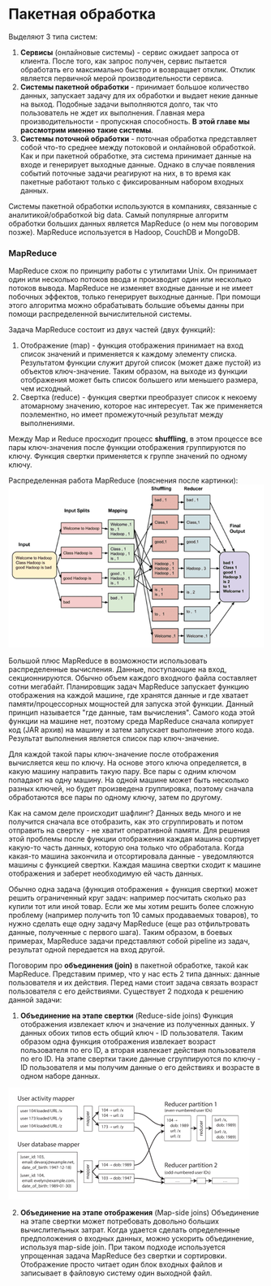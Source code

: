 # Пакетная обработка
Выделяют 3 типа систем:
1) **Сервисы** (онлайновые системы) - сервис ожидает запроса от клиента. После того, как запрос получен, сервис пытается 
обработать его максимально быстро и возвращает отклик. Отклик является первичной мерой производительности сервиса.
2) **Системы пакетной обработки** - принимает большое количество данных, запускает задачу для их обработки и выдает некие 
данные на выход. Подобные задачи выполняются долго, так что пользователь не ждет их выполнения. Главная мера 
производительности - пропускная способность. **В этой главе мы рассмотрим именно такие системы**.
3) **Системы поточной обработки** - поточная обработка представляет собой что-то среднее между потоковой и онлайновой 
обработкой. Как и при пакетной обработке, эта система принимает данные на входе и генерирует выходные данные. Однако в 
случае появления событий поточные задачи реагируют на них, в то время как пакетные работают только с фиксированным 
набором входных данных.

Системы пакетной обработки используются в компаниях, связанные с аналитикой/обработкой big data. Самый популярные 
алгоритм обработки больших данных является MapReduce (о нем мы поговорим позже). MapReduce используется в Hadoop, 
CouchDB и MongoDB. 

### MapReduce
MapReduce схож по принципу работы с утилитами Unix. Он принимает один или несколько потоков ввода и производит
один или несколько потоков вывода. MapReduce не изменяет входные данные и не имеет побочных эффектов, только генерирует 
выходные данные. При помощи этого алгоритма можно обрабатывать большие объемы данны при помощи распределенной 
вычислительной системы. 

Задача MapReduce состоит из двух частей (двух функций):
1) Отображение (map) - функция отображения принимает на вход список значений и применяется к каждому элементу списка. 
Результатом функции служит другой список (может даже пустой) из объектов ключ-значение. Таким образом, на выходе из 
функции отображения может быть список большего или меньшего размера, чем исходный.
2) Свертка (reduce) - функция свертки преобразует список к некоему атомарному значению, которое нас интересует. Так же 
применяется поэлементно, но имеет промежуточный результат между выполнениями. 

Между Map и Reduce просходит процесс **shuffling**, в этом процессе все пары ключ-значения после функции отображения
группируются по ключу. Функция свертки применяется к группе значений по одному ключу.

Распределенная работа MapReduce (пояснения после картинки):
![img.png](../../../../img/highload/mapReduce.png)

Большой плюс MapReduce в возможности использовать распределенные вычисления. Данные, поступающие на вход, 
секционнируются. Обычно объем каждого входного файла составляет сотни мегабайт. Планировщик задач MapReduce запускает 
функцию отображения на каждой машине, где хранятся данные и где хватает памяти/процессорных мощностей для запуска этой 
функции. Данный принцип называется "где данные, там вычисления". Самого кода этой функции на машине нет, поэтому среда 
MapReduce сначала копирует код (JAR архив) на машину и затем запускает выполнение этого кода. Результат выполнения 
является список пар ключ-значение.

Для каждой такой пары ключ-значение после отображения вычисляется кеш по ключу. На основе этого ключа определяется, в 
какую машину направить такую пару. Все пары с одним ключом попадают на одну машину. На одной машине может быть несколько
разных ключей, но будет произведена группировка, поэтому сначала обработаются все пары по одному ключу, затем по 
другому.

Как на самом деле происходит шафлинг? Данных ведь много и не получится сначала все отобразить, как это сгруппировать и 
потом отправить на свертку - не хватит оперативной памяти. Для решения этой проблемы после функции отображения каждая 
машина сортирует какую-то часть данных, которую она только что обработала. Когда какая-то машина закончила и отсортировала 
данные - уведомляются машины с функцией свертки. Каждая машина свертки сходит к машине отображения и заберет необходимую ей
часть данных.

Обычно одна задача (функция отображения + функция свертки) может решить ограниченный круг задач: например посчитать сколько
раз купили тот или иной товар. Если же мы хотим решить более сложную проблему (например получить топ 10 самых 
продаваемых товаров), то нужно сделать еще одну задачу MapReduce (еще раз отфильтровать данные, полученные с первого
шага). Таким образом, в боевых примерах, MapReduce задачи представляют собой pipeline из задач, результат одной 
передается на вход другой.

Поговорим про **объединения (join)** в пакетной обработке, такой как MapReduce. Представим пример, что у нас есть 2 типа 
данных: данные пользователя и их действия. Перед нами стоит задача связать возраст пользователя с его действиями. 
Существует 2 подхода к решению данной задачи:

1) **Объединение на этапе свертки** (Reduce-side joins)
Функция отображения извлекает ключ и значение из полученных данных. У данных обоих типов есть общий ключ - ID 
пользователя. Таким образом одна функция отображения извлекает возраст пользователя по его ID, а вторая извлекает
действия пользователя по его ID. На этапе свертки такие данные сгруппируются по ключу - ID пользователя и мы получим 
данные о его действиях и возрасте в одном наборе данных.

![img.png](../../../../img/highload/reduce-side-joins.png)

2) **Объединение на этапе отображения** (Map-side joins)
Объединение на этапе свертки может потребовать довольно больших вычислительных затрат. Когда удается сделать 
определенные предположения о входных данных, можно ускорить объединение, используя map-side join. При таком подходе
используется упрощенная задача MapReduce без свертки и сортировки. Отображение просто читает один блок входных файлов и
записывает в файловую систему один выходной файл. 